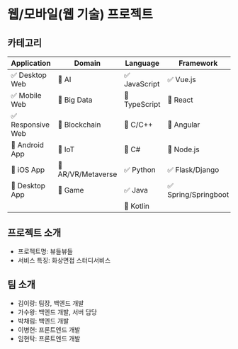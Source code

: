# 웹/모바일(웹 기술) 프로젝트


## 카테고리

| Application | Domain | Language | Framework |
| ---- | ---- | ---- | ---- |
| :white_check_mark: Desktop Web | :black_square_button: AI | :white_check_mark: JavaScript | :white_check_mark: Vue.js |
| :white_check_mark: Mobile Web | :black_square_button: Big Data | :black_square_button: TypeScript | :black_square_button: React |
| :white_check_mark: Responsive Web | :black_square_button: Blockchain | :black_square_button: C/C++ | :black_square_button: Angular |
| :black_square_button: Android App | :black_square_button: IoT | :black_square_button: C# | :black_square_button: Node.js |
| :black_square_button: iOS App | :black_square_button: AR/VR/Metaverse | :white_check_mark: Python | :white_check_mark: Flask/Django |
| :black_square_button: Desktop App | :black_square_button: Game | :white_check_mark: Java | :white_check_mark: Spring/Springboot |
| | | :black_square_button: Kotlin | |


## 프로젝트 소개

* 프로젝트명: 뷰들뷰들
* 서비스 특징: 화상면접 스터디서비스


## 팀 소개
* 김이랑: 팀장, 백엔드 개발
* 가수왕: 백엔드 개발, 서버 담당
* 박채림: 백엔드 개발
* 이병헌: 프론트엔드 개발
* 임현탁: 프론트엔드 개발

